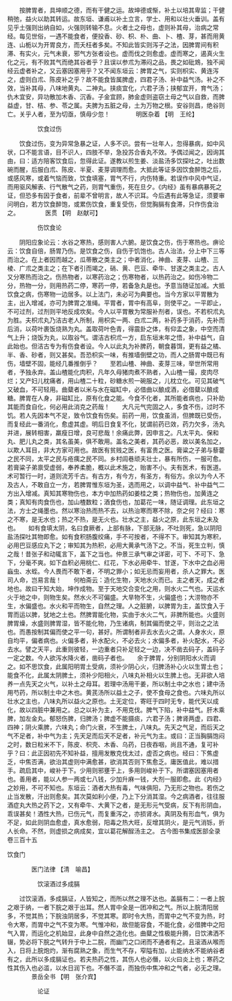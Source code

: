 <!-- { "loadSidebar": true } -->
　　按脾胃者，具坤顺之德，而有干健之运。故坤德或惭，补土以培其卑监；干健稍弛，益火以助其转运。故东垣、谦甫以补土立言，学士、用和以壮火垂训。盖有见乎土强则出纳自如，火强则转输不息。火者土之母也，虚则补其母，治病之常经。每见世俗，一遇不能食者，便投香、砂、枳、朴、曲、卜、楂、芽，甚而用黄连、山栀以为开胃良方，而夭枉者多矣。不知此皆实则泻子之法，因脾胃间有积滞、有实火，元气未衰，邪气方张者设也。虚而伐之则愈虚。虚而寒之，遏真火生化之元，有不败其气而绝其谷者乎？且误以参朮为滞闷之品，畏之如砒鴆，独不闻经云虚者补之，又云塞因塞用乎？又不闻东垣云：脾胃之气，实则枳实、黄连泻之，虚则白朮、陈皮补之乎？故不能食皆属脾虚，四君子汤、补中益气汤。补之不效，当补其母，八味地黄丸、二神丸。挟痰宜化，六君子汤；挟郁宜开，育气汤；仇木宜安，异功散加木香、沉香。子金宜顾，肺金虚则盗窃土母之气以自救，而脾益虚，甘、桔、参、苓之属。夫脾为五脏之母，土为万物之根。安谷则昌，绝谷则亡。关乎人者，至为切亟，慎毋少忽！
　　　　明医杂着 【明　王纶】

　　　　　饮食过伤

　　饮食过伤，变为异常急暴之证，人多不识。尝有一壮年人，忽得暴病，如中风状，口不能言语，目不识人，四肢不举，急投苏合香丸不效。予偶过闻之，因询其由，曰：适方陪客饮食后，忽得此证。遂教以煎生姜、淡盐汤多饮探吐之，吐出数碗而醒，后服白朮、陈皮、半夏、麦芽调理而愈。大抵此等证多因饮食醉饱之后，或感风寒，或着气恼而致，饮食填塞，胃气不行，内伤特重。若误作中风中气证，而用驱风解表、行气散气之药，则胃气重伤，死在旦夕。《内经》虽有暴病暴死之证，但恐多有因于食者，前辈不曾明言，故人不识耳。今后遇有此等急证，须要审问明白，若方饮食醉饱，或累伤饮食，重复受伤，但觉胸膈有食滞，只作伤食治之。
　　　　医贯 【明　赵献可】

　　　　　伤饮食论

　　阴阳应象论云：水谷之寒热，感则害人六腑。是饮食之伤，伤于寒热也。痹论云：饮食自倍，肠胃乃伤。是饮食之伤，自伤于饥饱也。古人治法，分上中下三等而治之。在上者因而越之，瓜蒂散之类主之；中者消化，神曲、麦芽、山楂、三棱、广朮之类主之；在下者引而竭之，硝、黄、巴豆、牵牛、甘遂之类主之。古人又分寒热而治之。伤热物者，以寒药治之；伤寒物者，以热药治之。如伤冷物二分，热物一分，则用热药二停，寒药一停，若备急丸是也。予意当随证加减。大抵饮食之病，伤寒物一边居多。以上法门，未必可为典要也。当今方家以平胃散为主，出入增减，亦可为脾胃之准绳。平胃者，胃中有高阜，则使平之。一平即止，不可过剂，过剂则平地反成坎矣。今人以平胃散为常服补剂者，误也。不若枳朮丸为胜。夫枳朮丸乃洁古老人所制，用枳实一两、白朮二两，补药多于消药，先补而后消，以荷叶裹饭烧熟为丸。盖取荷叶色青，得震卦之体，有仰盂之象，中空而清气上升；烧饭为丸，以取谷气。谓洁古枳朮一方，启东垣末年之悟，补中益气，自此始也。但洁古专为有伤食者设。今人以此丸为补脾药，朝食暮饵，更有益之橘、半、香、砂者，则又甚矣。吾恐枳实一味，有推墙倒壁之功，而人之肠胃中既已有伤，墙壁不固，能经几番推倒乎？　　至若山楂、神曲、麦芽三味，举世所常用者，予独永弃。盖山楂能化肉积，凡年久母猪肉煮不熟者，入山楂一撮，皮肉尽烂；又产妇儿枕痛者，用山楂二十粒，砂糖水煎一碗服之，儿枕立化。可见其破气又破血，不可轻用。曲糵者以米与水在磁缸中，必借曲以酿成酒，必借糵以酿成糖。脾胃在人身，非磁缸比，原有化食之能。今食不化者，其所能者病也，只补助其能而食自化，何必用此消克之药哉！　　大凡元气完固之人，多食不伤，过时不饥。若人先因本气不足，致令饮食有伤矣。前药一用，饮食虽消，但脾既已受伤，而复经此一番消化，愈虚其虚。明后日食复不化，犹谓前药已效，药力欠多，汤丸并进，展转相害，羸瘦日增，良可悲哉！余痛此弊，因申言之。凡太平丸、保和丸、肥儿丸之类，其名虽美，俱不敢用。盖名之美者，其药必恶，故以美名加之，以欺人耳目，非大方家可用也。故医有贫贱之医，有富贵之医。膏粱之子弟与藜藿之民不同，太平之民与疮痍之民不同。乡村闾巷顽夫壮士，暴有所伤，一服可愈。若膏粱子弟禀受虚弱，奉养柔脆，概以此术施之，贻害不小。夫有医术，有医道。术可暂行一时，道则流芳千古。有古方，有今方，有圣方，有俗方。余以为今人不及古人，不敢自立一方，若脾胃惟东垣为圣，选而用之，以调中益气、补中益气二方出入增减。真知其寒物伤也，本方中加热药如姜桂之类；热物伤也，加黄连之类；真知有肉食伤也，加山楂数粒；酒食伤也，加葛花一味，随证调理。此东垣之法，方士之绳墨也。然以寒治热而热不去，以热治寒而寒不除，奈之何？经曰：寒之不寒，是无水也；热之不热，是无火也。壮水之主，益火之原，此东垣之未及也。　　如有食填太阴，名曰食厥者，上部有脉，下部无脉，不吐则死，急以阴阳盐汤探吐其物即愈。如有食积肠腹绞痛，手不可按者，不得不下。审知其为寒积，必用巴豆感应丸下之；审知其为热积，必用大黄承气汤下之。不当，死生立判，慎之哉！昔张子和动辄言下，盖下之当也。仲景三承气审之详密，可下、不可下、急下，分毫不爽。如下血积必用桃仁、红花，下水必用牵牛、甘遂，下水中之血必用蝱虫、水蛭。今人畏而不敢下者，不明之罪小；如无忌而妄用者，杀人之罪大。医司人命，岂易言哉！　　何柏斋云：造化生物，天地水火而已。主之者天，成之者地也。故曰干知大始，坤作成物。至于天地交合变化之用，则水火二气也。天运水火于地之中，则物生矣。然水火不可偏盛。大旱物不生，火偏盛也；大涝物亦不生，水偏盛也。水火和平而物生，自然之理。人之脏腑，以脾胃为主，盖饮食入于胃而运以脾，犹地之土也。然脾胃能化物，实由于水火二气，非脾所能也。火盛则脾胃燥，水盛则脾胃湿，皆不能化物，乃生诸病，制其偏而使之平，则治之之法也。而愚按制其偏而使之平一句，甚好。所谓制者非去水去火之谓。人身水火，原自均平，偏者病也。火偏多者，补水配火，不必去火；水偏多者，补火配水，不必去水。譬之天平，此重则彼轻，一边重者只补足轻之一边，决不凿去码子，盖码子一定之数。今人欲泻水降火者，凿码子者也。　　余于脾胃，分别阴阳水火而调之。如不思饮食，此属阳明胃土受病，须补少阴心火，归脾汤补心火以生胃土也；能食不化，此属太阴脾土，须补少阳相火，八味丸补相火以生脾上也。无非欲人培养一点先天之火气，以补土之母耳。若理中汤用干姜，所以制土中之水也；建中汤用芍药，所以制土中之木也。黄芪汤所以益土之子，使不食母之食也。六味丸所以壮水之主也，八味丸所以益火之原也。土无定位，寄旺于四时无专，能代天以成化，故以四脏中兼用之。总之以补为主，不用克伐。脾气下陷，补中益气。肝木乘脾，加左金丸。郁怒伤脾，归脾汤；脾虚不能摄痰，六君子汤；脾肾两虚，四君、四神；阴火乘脾，六味丸；命门火衰，不生脾土，八味丸。先天之气足，而后天之气不足者，补中气为主；先天足而后天不足者，补元气为主。或曰：正当胸膈饱闷之时，数日粒米不下，陈皮、枳壳、木香、乌药，日夜吞咽，尚且不通，复可补乎？曰：此正因初先不知补益，擅用发散克伐太过，虚否之病也。经曰：下焦虚乏，中焦否满，欲治其虚则中满愈甚，欲消其否则下焦愈乏。庸医值此，难以措手。疏启其中，峻补于下。少用则邪壅于上，多用则峻补于下。所谓塞因塞用者也。善用者，能以人参一两或七八钱，少加升麻一钱，大剂一服即愈。此《内经》之妙用，不可不知也。东垣云：酒者大热有毒，气味俱阳，乃无形之物也。若伤之止当发散，汗出则愈矣。其次莫如利小便，乃上下分消其湿。今之病酒者，往往服酒症丸大热之药下之，又有牵牛、大黄下之者，是无形元气受病，反下有形阴血，乖误甚矣！酒性大热，已伤元气，而复重泻之，亦损肾水。真阴及有形血气，俱为不足，如此则阴血愈虚，真水愈弱，阳毒之热大旺，反增其阴火，是元气消铄，折人长命。不然，则虚损之病成矣，宜以葛花解酲汤主之。
古今图书集成医部全录卷三百十五

饮食门

　　　　医门法律 【清　喻昌】

　　　　　饮滚酒过多成膈

　　过饮滚酒，多成膈证，人皆知之，而所以然之理不达也。盖膈有二：一者上脘之艰于纳，一者下脘之艰于出耳。然人胃中全是一团冲和之气。所以上脘清阳居多，不觉其热；下脘浊阴居多，不觉其寒。即时令大热，而胃中之气不变为热，时令大寒，而胃中之气不变为寒。气惟冲和，故但能容食，不能化食，必借脾中之阳气入胃，而运化之机始显，此身中自然之造化也。曲糵之性极能升腾，日饮沸洒不辍，势必将下脘之气转升于中上二脘，而幽门之口闭而不通者有之。且滚酒从喉而入，日将上脘炮灼，渐有腐熟之象，而生气不存，窄隘有加，止能纳水不能纳谷者有之，此所以多成膈证也。若夫热药之性，其伤人也必僭，以火曰炎上也；寒药之性其伤入也必滥，以水日润下也。不僭不滥，而独伤中焦冲和之气者，必无之理。
　　　　景岳全书 【明　张介宾】

　　　　　论证

